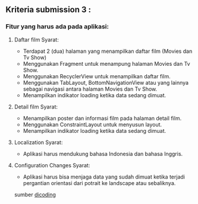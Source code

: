 ## Kriteria submission 3 :

### Fitur yang harus ada pada aplikasi:

1. Daftar film
    Syarat:
    - Terdapat 2 (dua) halaman yang menampilkan daftar film (Movies dan Tv Show)
    - Menggunakan Fragment untuk menampung halaman Movies dan Tv Show.
    - Menggunakan RecyclerView untuk menampilkan daftar film.
    - Menggunakan TabLayout, BottomNavigationView atau yang lainnya sebagai navigasi antara halaman Movies dan Tv Show.
    - Menampilkan indikator loading ketika data sedang dimuat.

2. Detail film
    Syarat:
    - Menampilkan poster dan informasi film pada halaman detail film.
    - Menggunakan ConstraintLayout untuk menyusun layout.
    - Menampilkan indikator loading ketika data sedang dimuat.

3. Localization
    Syarat:
    - Aplikasi harus mendukung bahasa Indonesia dan bahasa Inggris.

4. Configuration Changes
    Syarat:
    - Aplikasi harus bisa menjaga data yang sudah dimuat ketika terjadi pergantian orientasi dari potrait ke landscape atau sebaliknya.
    
    
    sumber [dicoding](https://www.dicoding.com/academies/14/tutorials/560?from=332)
